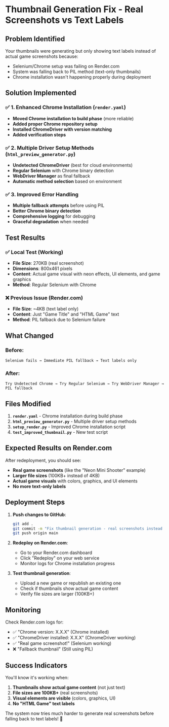 # Thumbnail Generation Fix - Real Screenshots vs Text Labels

## Problem Identified
Your thumbnails were generating but only showing text labels instead of actual game screenshots because:
- Selenium/Chrome setup was failing on Render.com
- System was falling back to PIL method (text-only thumbnails)
- Chrome installation wasn't happening properly during deployment

## Solution Implemented

### ✅ 1. Enhanced Chrome Installation (`render.yaml`)
- **Moved Chrome installation to build phase** (more reliable)
- **Added proper Chrome repository setup**
- **Installed ChromeDriver with version matching**
- **Added verification steps**

### ✅ 2. Multiple Driver Setup Methods (`html_preview_generator.py`)
- **Undetected ChromeDriver** (best for cloud environments)
- **Regular Selenium** with Chrome binary detection
- **WebDriver Manager** as final fallback
- **Automatic method selection** based on environment

### ✅ 3. Improved Error Handling
- **Multiple fallback attempts** before using PIL
- **Better Chrome binary detection**
- **Comprehensive logging** for debugging
- **Graceful degradation** when needed

## Test Results

### ✅ Local Test (Working)
- **File Size**: 270KB (real screenshot)
- **Dimensions**: 800x461 pixels
- **Content**: Actual game visual with neon effects, UI elements, and game graphics
- **Method**: Regular Selenium with Chrome

### ❌ Previous Issue (Render.com)
- **File Size**: ~4KB (text label only)
- **Content**: Just "Game Title" and "HTML Game" text
- **Method**: PIL fallback due to Selenium failure

## What Changed

### Before:
```
Selenium fails → Immediate PIL fallback → Text labels only
```

### After:
```
Try Undetected Chrome → Try Regular Selenium → Try WebDriver Manager → PIL fallback
```

## Files Modified

1. **`render.yaml`** - Chrome installation during build phase
2. **`html_preview_generator.py`** - Multiple driver setup methods
3. **`setup_render.py`** - Improved Chrome installation script
4. **`test_improved_thumbnail.py`** - New test script

## Expected Results on Render.com

After redeployment, you should see:
- **Real game screenshots** (like the "Neon Mini Shooter" example)
- **Larger file sizes** (100KB+ instead of 4KB)
- **Actual game visuals** with colors, graphics, and UI elements
- **No more text-only labels**

## Deployment Steps

1. **Push changes to GitHub**:
   ```bash
   git add .
   git commit -m "Fix thumbnail generation - real screenshots instead of text labels"
   git push origin main
   ```

2. **Redeploy on Render.com**:
   - Go to your Render.com dashboard
   - Click "Redeploy" on your web service
   - Monitor logs for Chrome installation progress

3. **Test thumbnail generation**:
   - Upload a new game or republish an existing one
   - Check if thumbnails show actual game content
   - Verify file sizes are larger (100KB+)

## Monitoring

Check Render.com logs for:
- ✅ "Chrome version: X.X.X" (Chrome installed)
- ✅ "ChromeDriver installed: X.X.X" (ChromeDriver working)
- ✅ "Real game screenshot!" (Selenium working)
- ❌ "Fallback thumbnail" (Still using PIL)

## Success Indicators

You'll know it's working when:
1. **Thumbnails show actual game content** (not just text)
2. **File sizes are 100KB+** (real screenshots)
3. **Visual elements are visible** (colors, graphics, UI)
4. **No "HTML Game" text labels**

The system now tries much harder to generate real screenshots before falling back to text labels! 🎉
